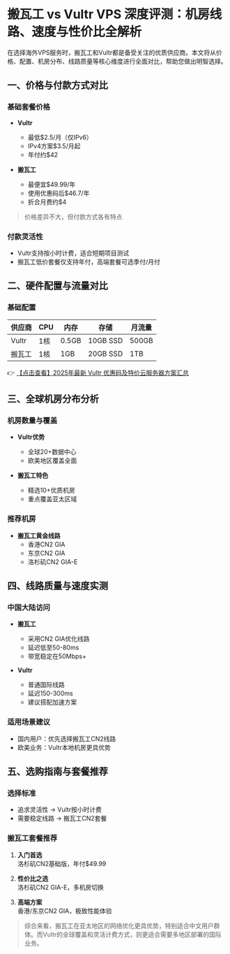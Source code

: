 # 搬瓦工 vs Vultr VPS 深度评测：机房线路、速度与性价比全解析

在选择海外VPS服务时，搬瓦工和Vultr都是备受关注的优质供应商。本文将从价格、配置、机房分布、线路质量等核心维度进行全面对比，帮助您做出明智选择。

## 一、价格与付款方式对比

### 基础套餐价格
- **Vultr**  
  - 最低$2.5/月（仅IPv6）  
  - IPv4方案$3.5/月起  
  - 年付约$42

- **搬瓦工**  
  - 最便宜$49.99/年  
  - 使用优惠码后$46.7/年  
  - 折合月费约$4

> 价格差异不大，但付款方式各有特点

### 付款灵活性
- Vultr支持按小时计费，适合短期项目测试
- 搬瓦工低价套餐仅支持年付，高端套餐可选季付/月付

## 二、硬件配置与流量对比

### 基础配置
| 供应商 | CPU | 内存 | 存储 | 月流量 |
|--------|-----|------|------|--------|
| Vultr  | 1核 | 0.5GB | 10GB SSD | 500GB |
| 搬瓦工 | 1核 | 1GB | 20GB SSD | 1TB |

👉 [【点击查看】2025年最新 Vultr 优惠码及特价云服务器方案汇总](https://bit.ly/VuLtr)

## 三、全球机房分布分析

### 机房数量与覆盖
- **Vultr优势**  
  - 全球20+数据中心  
  - 欧美地区覆盖全面

- **搬瓦工特色**  
  - 精选10+优质机房  
  - 重点覆盖亚太区域

### 推荐机房
- **搬瓦工黄金线路**  
  - 香港CN2 GIA  
  - 东京CN2 GIA  
  - 洛杉矶CN2 GIA-E

## 四、线路质量与速度实测

### 中国大陆访问
- **搬瓦工**  
  - 采用CN2 GIA优化线路  
  - 延迟低至50-80ms  
  - 带宽稳定在50Mbps+

- **Vultr**  
  - 普通国际线路  
  - 延迟150-300ms  
  - 建议搭配加速方案

### 适用场景建议
- 国内用户：优先选择搬瓦工CN2线路
- 欧美业务：Vultr本地机房更具优势

## 五、选购指南与套餐推荐

### 选择标准
- 追求灵活性 → Vultr按小时计费
- 需要稳定线路 → 搬瓦工CN2套餐

### 搬瓦工套餐推荐
1. **入门首选**  
   洛杉矶CN2基础版，年付$49.99

2. **性价比之选**  
   洛杉矶CN2 GIA-E，多机房切换

3. **高端方案**  
   香港/东京CN2 GIA，极致性能体验

> 综合来看，搬瓦工在亚太地区的网络优化更具优势，特别适合中文用户群体。而Vultr的全球覆盖和灵活计费方式，则更适合需要多地区部署的国际业务。